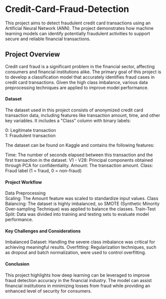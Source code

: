 # Credit-Card-Fraud-Detection
<p>This project aims to detect fraudulent credit card transactions using an Artificial Neural Network (ANN). The project demonstrates how machine learning models can identify potentially fraudulent activities to support secure and reliable financial transactions.</p>
<h2>Project Overview</h2>
<p>Credit card fraud is a significant problem in the financial sector, affecting consumers and financial institutions alike. The primary goal of this project is to develop a classification model that accurately identifies fraud cases in credit card transactions. Given the high class imbalance, various data preprocessing techniques are applied to improve model performance.</p>

<h4>Dataset</h4>
<p>The dataset used in this project consists of anonymized credit card transaction data, including features like transaction amount, time, and other key variables. It includes a "Class" column with binary labels:</p>
<p>0: Legitimate transaction
  <br>
1: Fraudulent transaction</p>
<p>
  The dataset can be found on Kaggle and contains the following features:

Time: The number of seconds elapsed between this transaction and the first transaction in the dataset.
V1 - V28: Principal components obtained through PCA for confidentiality.
Amount: The transaction amount.
Class: Fraud label (1 = fraud, 0 = non-fraud)
</p>
<h4>Project Workflow</h4>
<p>Data Preprocessing
<br>
Scaling: The Amount feature was scaled to standardize input values.
Class Balancing: The dataset is highly imbalanced, so SMOTE (Synthetic Minority Over-sampling Technique) was applied to balance the classes.
Train-Test Split: Data was divided into training and testing sets to evaluate model performance.
</p>
<h4>Key Challenges and Considerations</h4>
<p>Imbalanced Dataset: Handling the severe class imbalance was critical for achieving meaningful results.
Overfitting: Regularization techniques, such as dropout and batch normalization, were used to control overfitting.</p>
<h4>Conclusion</h4>
<p>This project highlights how deep learning can be leveraged to improve fraud detection accuracy in the financial industry. The model can assist financial institutions in minimizing losses from fraud while providing an enhanced level of security for consumers.</p>
